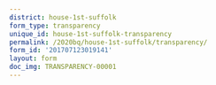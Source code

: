 ```yaml
---
district: house-1st-suffolk
form_type: transparency
unique_id: house-1st-suffolk-transparency
permalink: /2020bq/house-1st-suffolk/transparency/
form_id: '201707123019141'
layout: form
doc_img: TRANSPARENCY-00001
---
```

